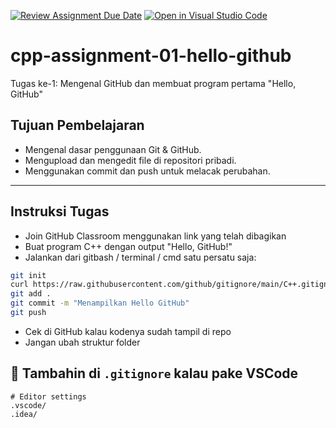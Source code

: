 [![Review Assignment Due Date](https://classroom.github.com/assets/deadline-readme-button-22041afd0340ce965d47ae6ef1cefeee28c7c493a6346c4f15d667ab976d596c.svg)](https://classroom.github.com/a/ZmcBlQKG)
[![Open in Visual Studio Code](https://classroom.github.com/assets/open-in-vscode-2e0aaae1b6195c2367325f4f02e2d04e9abb55f0b24a779b69b11b9e10269abc.svg)](https://classroom.github.com/online_ide?assignment_repo_id=21326149&assignment_repo_type=AssignmentRepo)
# cpp-assignment-01-hello-github
Tugas ke-1: Mengenal GitHub dan membuat program pertama "Hello, GitHub"

## Tujuan Pembelajaran
- Mengenal dasar penggunaan Git & GitHub.
- Mengupload dan mengedit file di repositori pribadi.
- Menggunakan commit dan push untuk melacak perubahan.

---

## Instruksi Tugas
- Join GitHub Classroom menggunakan link yang telah dibagikan
- Buat program C++ dengan output "Hello, GitHub!"
- Jalankan dari gitbash / terminal / cmd satu persatu saja:
```bash
git init
curl https://raw.githubusercontent.com/github/gitignore/main/C++.gitignore -o .gitignore
git add .
git commit -m "Menampilkan Hello GitHub"
git push
```
- Cek di GitHub kalau kodenya sudah tampil di repo
- Jangan ubah struktur folder


## 🧰 **Tambahin di `.gitignore` kalau pake VSCode**

```gitignore
# Editor settings
.vscode/
.idea/
